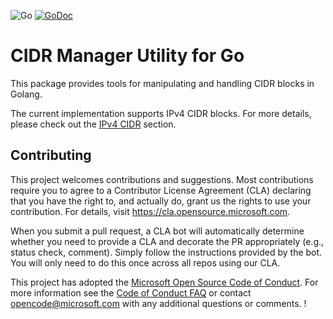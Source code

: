 ![Go](https://github.com/microsoft/go-cidr-manager/workflows/Go/badge.svg?branch=main)
[![GoDoc](https://godoc.org/github.com/microsoft/go-cidr-manager?status.png)](https://godoc.org/github.com/microsoft/go-cidr-manager)

# CIDR Manager Utility for Go
This package provides tools for manipulating and handling CIDR blocks in Golang.

The current implementation supports IPv4 CIDR blocks. For more details, please check out the [IPv4 CIDR](https://github.com/microsoft/go-cidr-manager/tree/main/ipv4cidr#readme) section.

## Contributing

This project welcomes contributions and suggestions.  Most contributions require you to agree to a
Contributor License Agreement (CLA) declaring that you have the right to, and actually do, grant us
the rights to use your contribution. For details, visit https://cla.opensource.microsoft.com.

When you submit a pull request, a CLA bot will automatically determine whether you need to provide
a CLA and decorate the PR appropriately (e.g., status check, comment). Simply follow the instructions
provided by the bot. You will only need to do this once across all repos using our CLA.

This project has adopted the [Microsoft Open Source Code of Conduct](https://opensource.microsoft.com/codeofconduct/).
For more information see the [Code of Conduct FAQ](https://opensource.microsoft.com/codeofconduct/faq/) or
contact [opencode@microsoft.com](mailto:opencode@microsoft.com) with any additional questions or comments.
!
